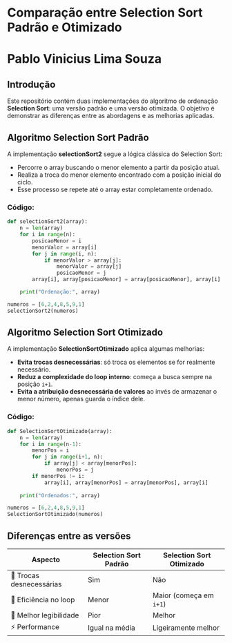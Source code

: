 # Comparação entre Selection Sort Padrão e Otimizado

# Pablo Vinicius Lima Souza

## Introdução
Este repositório contém duas implementações do algoritmo de ordenação **Selection Sort**: uma versão padrão e uma versão otimizada. O objetivo é demonstrar as diferenças entre as abordagens e as melhorias aplicadas.

## Algoritmo Selection Sort Padrão
A implementação **selectionSort2** segue a lógica clássica do Selection Sort:
- Percorre o array buscando o menor elemento a partir da posição atual.
- Realiza a troca do menor elemento encontrado com a posição inicial do ciclo.
- Esse processo se repete até o array estar completamente ordenado.

### Código:
```python
def selectionSort2(array):
    n = len(array)
    for i in range(n):
        posicaoMenor = i
        menorValor = array[i]
        for j in range(i, n):
            if menorValor > array[j]:
                menorValor = array[j]
                posicaoMenor = j
        array[i], array[posicaoMenor] = array[posicaoMenor], array[i]

    print("Ordenação:", array)

numeros = [6,2,4,8,5,9,1]
selectionSort2(numeros)
```

## Algoritmo Selection Sort Otimizado
A implementação **SelectionSortOtimizado** aplica algumas melhorias:
- **Evita trocas desnecessárias**: só troca os elementos se for realmente necessário.
- **Reduz a complexidade do loop interno**: começa a busca sempre na posição `i+1`.
- **Evita a atribuição desnecessária de valores** ao invés de armazenar o menor número, apenas guarda o índice dele.

### Código:
```python
def SelectionSortOtimizado(array):
    n = len(array)
    for i in range(n-1):
        menorPos = i
        for j in range(i+1, n):
            if array[j] < array[menorPos]:
                menorPos = j
        if menorPos != i:
            array[i], array[menorPos] = array[menorPos], array[i]
    
    print("Ordenados:", array)

numeros = [6,2,4,8,5,9,1]
SelectionSortOtimizado(numeros)
```

## Diferenças entre as versões
| Aspecto | Selection Sort Padrão | Selection Sort Otimizado |
|---------|-----------------------|---------------------------|
| 🚀 Trocas desnecessárias | Sim | Não |
| 🔄 Eficiência no loop | Menor | Maior (começa em `i+1`) |
| 📜 Melhor legibilidade | Pior | Melhor |
| ⚡ Performance | Igual na média | Ligeiramente melhor |



